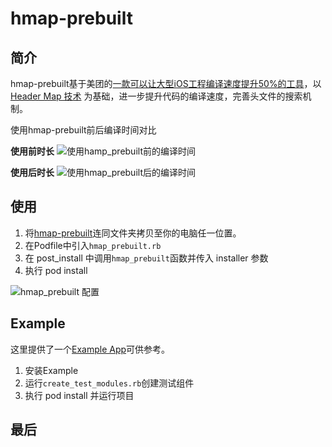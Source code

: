 # hmap-prebuilt

## 简介

hmap-prebuilt基于美团的[一款可以让大型iOS工程编译速度提升50%的工具](https://tech.meituan.com/2021/02/25/cocoapods-hmap-prebuilt.html)，以 [Header Map 技术](https://clang.llvm.org/doxygen/classclang_1_1HeaderMap.html) 为基础，进一步提升代码的编译速度，完善头文件的搜索机制。

使用hmap-prebuilt前后编译时间对比

**使用前时长**
![使用hamp_prebuilt前的编译时间](https://neroblog.oss-cn-hangzhou.aliyuncs.com/time_unused_hmap_prebuilt.jpg)

**使用后时长**
![使用hmap_prebuilt后的编译时间](https://neroblog.oss-cn-hangzhou.aliyuncs.com/time_used_hmap_prebuilt.jpg)

## 使用

1. 将[hmap-prebuilt](./hmap-prebuilt)连同文件夹拷贝至你的电脑任一位置。
2. 在Podfile中引入`hmap_prebuilt.rb`
3. 在 post_install 中调用`hmap_prebuilt`函数并传入 installer 参数
4. 执行 pod install

![hmap_prebuilt 配置](https://neroblog.oss-cn-hangzhou.aliyuncs.com/nn_hmap_prebuilt_config.jpg)

## Example

这里提供了一个[Example App](./Example)可供参考。
1. 安装Example
2. 运行`create_test_modules.rb`创建测试组件
3. 执行 pod install 并运行项目

## 最后
